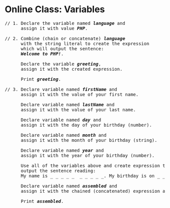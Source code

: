 # Online Class: Variables

<pre style="overflow-wrap: break-word;">
// 1. Declare the variable named <strong><em>language</em></strong> and 
      assign it with value <strong><em>PHP</em></strong>.

// 2. Combine (chain or concatenate) <strong><em>language</em></strong> 
      with the string literal to create the expression 
      which will output the sentence: 
      <strong><em>Welcome to PHP!</strong></em>. 
      
      Declare the variable <strong><em>greeting</em></strong>, 
      assign it with the created expression. 
      
      Print <strong><em>greeting</em></strong>.

// 3. Declare variable named <strong><em>firstName</strong></em> and 
      assign it with the value of your first name.
      
      Declare variable named <strong><em>lastName</strong></em> and 
      assign it with the value of your last name.

      Declare variable named <strong><em>day</strong></em> and 
      assign it with the day of your birthday (number).
      
      Declare variable named <strong><em>month</strong></em> and 
      assign it with the month of your birthday (string).
      
      Declare variable named <strong><em>year</strong></em> and 
      assign it with the year of your birthday (number).
      
      Use all of the variables above and create expression that will
      output the sentence reading:
      My name is _ _ _ _ _  _ _ _ _ _. My birthday is on _ _ of _ _ _ _ _, _ _ _ _.
      
      Declare variable named <strong><em>assembled</strong></em> and 
      assign it with the chained (concatenated) expression above.

      Print <strong><em>assembled</strong></em>.
</pre>

